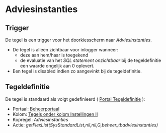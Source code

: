 # Adviesinstanties

## Trigger

De tegel is een trigger voor het doorkiesscherm naar *Adviesinstanties*.

- De tegel is alleen zichtbaar voor inlogger wanneer:
  - deze aan hem/haar is toegekend
  - de evaluatie van het *SQL statement onzichtbaar* bij de tegeldefinitie een waarde ongelijk aan 0 oplevert.
- Een tegel is disabled indien zo aangevinkt bij de tegeldefinitie.

## Tegeldefinitie

De tegel is standaard als volgt gedefinieerd ( [Portal Tegeldefinitie](../../../../instellen_inrichten/portaldefinitie/portal_tegel.md) ):

- Portaal: [Beheerportaal](README.md)
- Kolom: [Tegels onder kolom Instellingen II](tegels_onder_kolom_instellingen_ii/README.md)
- Kopregel: *Adviesinstanties*
- Actie: *getFlexList(SysStandardList,nil,nil,G,beheer_tbadviesinstanties)*
